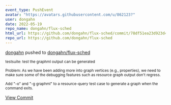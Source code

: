 ```yaml
---
event_type: PushEvent
avatar: "https://avatars.githubusercontent.com/u/862123?"
user: dongahn
date: 2022-05-19
repo_name: dongahn/flux-sched
html_url: https://github.com/dongahn/flux-sched/commit/78df51ea23d923d4555d04b6a6982b021236b31a
repo_url: https://github.com/dongahn/flux-sched
---
```


<a href='https://github.com/dongahn' target='_blank'>dongahn</a> pushed to <a href='https://github.com/dongahn/flux-sched' target='_blank'>dongahn/flux-sched</a>

<small>testsuite: test the graphml output can be generated

Problem: As we have been adding more into graph vertices (e.g.,
properties), we need to make sure some of the debugging features such
as resource graph output don't regress.

Add "-o" and "-g graphml" to a resource-query test case to generate
a graph when the command exits.</small>

<a href='https://github.com/dongahn/flux-sched/commit/78df51ea23d923d4555d04b6a6982b021236b31a' target='_blank'>View Commit</a>